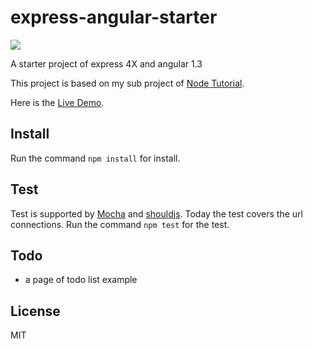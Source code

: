 # express-angular-starter

![](https://travis-ci.org/xie-qianyue/express-angular-starter.svg?branch=master)  

A starter project of express 4X and angular 1.3

This project is based on my sub project of [Node Tutorial](https://github.com/xie-qianyue/NodeTutorial).

Here is the [Live Demo](https://express-angular-starter.herokuapp.com/).

## Install
Run the command `npm install` for install.

## Test
Test is supported by [Mocha](http://mochajs.org/) and [shouldjs](https://github.com/shouldjs/should.js). Today the test covers the url connections. Run the command `npm test` for the test.

## Todo
- a page of todo list example

## License
MIT
